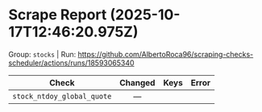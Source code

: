 # Scrape Report (2025-10-17T12:46:20.975Z)

Group: `stocks`  |  Run: https://github.com/AlbertoRoca96/scraping-checks-scheduler/actions/runs/18593065340

| Check | Changed | Keys | Error |
|---|:---:|:--|:--|
| `stock_ntdoy_global_quote` | — |  |  |

